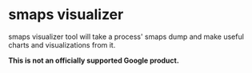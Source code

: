 # smaps visualizer

smaps visualizer tool will take a process' smaps dump and make useful
charts and visualizations from it.

**This is not an officially supported Google product.**
